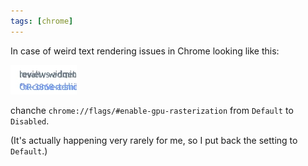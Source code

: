 ```yaml
---
tags: [chrome]
---
```


In case of weird text rendering issues in Chrome looking like this:

![Text issue](2023-06-30-GPU-rasterization-in-Chrome.webp)

chanche `chrome://flags/#enable-gpu-rasterization` from `Default` to `Disabled`.

(It's actually happening very rarely for me, so I put back the setting to `Default`.)
